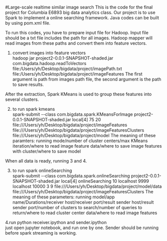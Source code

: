 #Large-scale realtime similar image search
This is the code for the final project for Columbia E6893 big data analytics class. Our project is to use Spark to implement a online searching framework. Java codes can be built by using pom.xml file.

To run this codes, you have to prepare input file for Hadoop. Input file should be a txt file includes the path for all images. Hadoop mapper will read images from these paths and convert them into feature vectors.

1. convert images into feature vectors  
hadoop jar project2-0.0.1-SNAPSHOT-shaded.jar com.bigdata.hadoop.readToVectors file:/Users/yh/Desktop/bigdata/project/imagePath.txt file:/Users/yh/Desktop/bigdata/project/imageFeatures
The first argument is path from images path file, the second argument is the path to save results.

After the extraction, Spark KMeans is used to group these features into several clusters.

2. to run spark kmeans  
spark-submit --class com.bigdata.spark.KMeansForImage project2-0.0.1-SNAPSHOT-shaded.jar local[4] 75 20 file:///Users/yh/Desktop/bigdata/project/imageFeatures file:///Users/yh/Desktop/bigdata/project/imageFeaturesClusters file:///Users/yh/Desktop/bigdata/project/model
The meaning of these paramters:
running mode/number of cluster centers/max KMeans iteration/where to read image feature data/where to save image features with cluster/where to save model

When all data is ready, running 3 and 4.

3. to run spark onlineSearching  
spark-submit --class com.bigdata.spark.onlineSearching project2-0.0.1-SNAPSHOT-shaded.jar local[4] onlineSearching 10 localhost 9999 localhost 10000 3 9 file:///Users/yh/Desktop/bigdata/project/model/data file:///Users/yh/Desktop/bigdata/project/imageFeaturesClusters
The meaning of these parameters:
running model/app name/Durations/receiver host/receiver port/result sender host/result sender port/number of clusters to search/number of queries to return/where to read cluster center data/where to read image features

4.run python receiver.ipython and sender.ipython  
just open jupyter notebook, and run one by one. Sender should be running before spark streaming is working.




